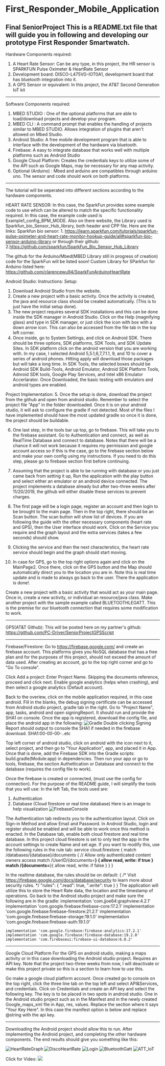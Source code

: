 # First_Responder_Mobile_Application
Final SeniorProject
This is a README.txt file that will guide you in following and developing our prototype First Responder Smartwatch.
-----------------------------------------------------------------------------------------------------------------------------------

Hardware Components required:

1. A Heart Rate Sensor: Can be any type, in this project, the HR sensor is SPARKFUN Pulse Oximeter & HeartRate Sensor
2. Development board: DISCO-L475VG-IOT0A1, development board that has bluetooth integration into it.
3. A GPS Sensor or equivalent: In this project, the AT&T Second Generation IoT kit
-------------------------------------------------------------------------------------------------------------------------------------
Software Components required:

1. MBED STUDIO : One of the optional platforms that are able to load/download projects and develop your program.
2. MBED CLI    : A command prompt that enables the handling of projects similar to MBED STUDIO. Allows integration of plugins 				   that aren't allowed on Mbed Studio.
3. Android Studio: A free mobile development program that is able to interface with the development of the hardware via bluetooth.
4. Firebase:	 A easy to integrate database that works well with multiple platforms such as Android Studio
5. Google Cloud Platform: Creates the credentials keys to utilize some of the API such as Google Maps, may be necessary for any map activity. 
6. Optional (Arduino) : Mbed and arduino are compatibles through arduino uno. The sensor and code should work on both platforms.
-----------------------------------------------------------------------------------------------------------------------------------
The tutorial will be seperated into different sections according to the hardware components.

HEART RATE SENSOR:
In this case, the SparkFun provides some example code to use which can be altered to match the specific functionality required. In this case, the example code used is Example1_config_BPM_MODE.
Also on there website, the Library used is Sparkfun_bio_Sensor_Hub_library, both header and CPP file. 
Here are the links:
Sparkfun bio sensor:
	1. https://learn.sparkfun.com/tutorials/sparkfun-pulse-oximeter-and-heart-rate-monitor-hookup-guide/all#sparkfun-bio-sensor-arduino-library
or through their github:
	2.https://github.com/sparkfun/SparkFun_Bio_Sensor_Hub_Library

The github for the Arduino/Mbed(MBED Library still in progress of creation) code for the SparkFun will be listed soon!
Custom Library for SParkfun for Arduino listed here:
https://github.com/clarencewu94/SparkFunArduinoHeartRate

Android Studio:
Instructions:
Setup:
1. Download Android Studio from the website. 
2. Create a new project with a basic activity. Once the activity is created, the java and resource class should be created automatically. (This is to just have the initial setup done).
3. The new project requires several SDK installations and this can be done inside the SDK manager in Android Studio. Click on the Help (magnifying glass) and type in SDK manager, or just click the icon with box with a down arrow icon. This can also be accessed from the file tab in the top left corner. 
4. Once inside, go to System Settings, and click on Android SDK. There should be three options, SDK platforms, SDK Tools, and SDK Update Sites. 
In SDK platform click on the android version that you are working with. In my case, I selected Android 5,5.1,6,7,7.1.1, 9, and 10 to cover a series of android phones. Hitting apply will download those packages but will take a long time. 
In SDK Tools, the selected boxes should be Android SDK Build-Tools, Android Emulator, Android SDK Platform Tools, Adnroid SDK tools, Google Play Services, and Intel x86 Emulator Accerlarator.
Once Downloaded, the basic testing with emulators and android types are enabled. 

Project Implementation:
5. Once the setup is done, download the project from the github and open from android studio. Remember to select the project file "App" in the folder downloaded. Once it is on your android studio, it will ask to configure the gradle if not detected. Most of the files I have implemented should have the most updated gradle so once it is done, the project should be buildable. 

6. One last step, in the tools bar up top, go to firebase. This will take you to the firebase assistant. Go to Authentication and connect, as well as RealTime Database and connect to database. Notes that there will be a chance it will not work because it requires my permission and google account access so if this is the case, go to the firebase section below and make your own config using my instructions. If you need to do this step, please go to firebase section first before continuing. 

7. Assuming that the project is able to be running with database or you just came back from setting it up, Run the application with the play button and select either an emulator or an android device connected. The project implements a database already but after two-three weeks after 11/20/2019, the github will either disable these services to prevent charges. 

8. The first page will be a login page, register an account and then login to be brought to the main page. Then in the top right, there should be an Scan button. The scan button will show list of devices. If you are following the guide with the other necessary components (heart rate and GPS), then the User interface should work. Click on the Service you require and the graph layout and the extra services (takes a few seconds) should show.

9. Clicking the service and then the next characterstics, the heart rate service should begin and the graph should start moving. 

10. In case for GPS, go to the top right options again and click on the MainPage2. Once there, click on the GPS button and the Map should automatically direct you to the location you are in. Note this is real time update and is made to always go back to the user. There the application is done!.

Create a new project with a basic activity that would act as your main page. Once in, create a new activity, or individual an resource/java class. Make another project with the sample example called BLUETOOTHLEGATT. This is the premise for our bluetooth connection that requires some modification to work. 

-------------------------------------------------------------------------------------------------------
GPS(AT&T Github):
This will be posted here on my partner's github:
https://github.com/PC-Driver/SeniorProjectGPSScript

-------------------------------------------------------------------------------------------------------

Firebase/Firestore:
Go to https://firebase.google.com/ and create an firebase account. This platforms gives you NoSQL database that has a free plan and for the purposes of this project, should not exceed the amount of data used. 
After creating an account, go to the top right corner and go to "Go To console".

Click Add a project: Enter Project Name. Skipping the documents reference, proceed and click next. Enable google analytics (helps when crashing), and then select a google analytics (Default account).


Back to the overiew, click on the mobile application required, in this case android. 
Fill in the blanks, the debug signing certificate can be accessed from Android studio project, gradle tab in the right. Go to "Project Name", app, tasks, android and open signingReport. It should run and provide the SHA1 on console. 
Once the app is registered, download the config file, and place the android app in the following:
![Gradle](Screenshots/Gradle.png)
Double clicking Signing Report should output to console the SHA1 if needed in the firebase download.
SHA1:00-00-00-..etc

Top left corner of android studio, click on android with the icon next to it, select project, and then go to "Your Application", app, and placed it in App. 
Once that is done, add the Firebase SDK into the Gradle scripts: build.gradle(Module:app) in dependencies. Then run your app or go to tools, firebase, the section Authettication or Database and connect to the database (requires the config file to work).

Once the firebase is created or connected, (must use the config for connection). For the purpose of the README guide, I will simplify the tools that you will use:
In the left Tab, the tools used are:
1. Authentication
2. Database (Cloud firestore or real time database)
Here is an image to help visualization
![FirebaseConsole](Screenshots/FirebaseConsole.png)

The Authentication tab redirects you to the authentication layout. Click on Sign-in Method and allow Email and Password.
In Android Studio, login and register should be enabled and will be able to work once this method is enacted.
In the Database tab, enable both cloud firestore and real time database. 
In this project cloud firestore is set to only test the app in the account settings to create Name and set age.
If you want to modify this, use the following rules in the rule tab:
service cloud.firestore {
  match /databases/{database}/documents {
    // Allow only authenticated content owners access
    match /UserID/{documents=**} {
      allow read, write: if true
    }
    match /{documents=**}{
    	allow read, write: if false
    }
  }
}

In the realtime database, the rules should be on default:
{
  /* Visit https://firebase.google.com/docs/database/security to learn more about security rules. */
  "rules": {
    ".read": true,
    ".write": true
  }
}
The application will utilize this to store the Heart Rate data, the location and the timestamp of operations. 
Go back to the Android studio project and make sure the following are in the gradle:
    implementation 'com.jjoe64:graphview:4.2.1'
    implementation 'com.google.firebase:firebase-core:17.2.1'
    implementation 'com.google.firebase:firebase-firestore:21.2.1'
    implementation 'com.google.firebase:firebase-storage:19.1.0'
    implementation 'com.google.firebase:firebase-auth:19.1.0'

    implementation 'com.google.firebase:firebase-analytics:17.2.1'
    implementation 'com.google.firebase:firebase-database:19.2.0'
    implementation 'com.firebaseui:firebase-ui-database:6.0.2'

-------------------------------------------------------------------------------------------------------------------------------

Google Cloud Platform
For the GPS on android studio, making a maps activity or in this case downloading the Android studio project. Requires an API key. Note that the project two-three weeks from now, I will deactivate or make this project private so this is a section to learn how to use this. 

Go make a google cloud platform account. Once created go to console on the top right, click the three line tab on the top left and select API&Services, and credentials. Click on Credentials and create an API key and select the following key. The key is to be placed in two spots in android studio. One in the Android studio project such as in the Manifest and in the newly created Google_maps_xml file in App, res, values. Replace the section where it says "Your Key Here". In this case the manifest option is below and replace @string with the api key. 
     <meta-data
            android:name="com.google.android.geo.API_KEY"
            android:value="@string/google_maps_key" />

-------------------------------------------------------------------------------------------------------------------------------
Downloading the Android project should allow this to run.
After implementing the Android project, and completing the other hardware components.
The end results should give you something like this:

![HeartRateGraph](Screenshots/HeartRateGraphA.png) 
![DiscoHeartRate](Screenshots/DiscoHeartRateA.jpg)
![Login](Screenshots/LoginA.jpg)
![BluetoothGatt](Screenshots/BluetoothGattA.jpg)
![ATT_IoT](Screenshots/ATT_IoTA.jpg)

Click for Video:
[![](http://img.youtube.com/vi/SJquIdyTheQ/0.jpg)](http://www.youtube.com/watch?v=SJquIdyTheQ "Demo")
